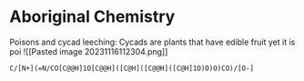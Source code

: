 # Aboriginal Chemistry
Poisons and cycad leeching:
Cycads are plants that have edible fruit yet it is poi
![[Pasted image 20231116112304.png]]
```smiles
C/[N+](=N/CO[C@@H]1O[C@@H]([C@H]([C@@H]([C@H]1O)O)O)CO)/[O-]
```
